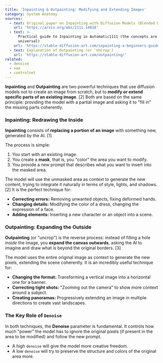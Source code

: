 ```yaml
---
title: 'Inpainting & Outpainting: Modifying and Extending Images'
category: System Anatomy
sources:
  - text: Original paper on Inpainting with Diffusion Models (Blended Diffusion)
    url: 'https://arxiv.org/abs/2111.14818'
  - text: >-
      Practical guide to Inpainting in Automatic1111 (the concepts are
      universal)
    url: 'https://stable-diffusion-art.com/inpainting-a-beginners-guide/'
  - text: Explanation of Outpainting (or 'Uncrop')
    url: 'https://stable-diffusion-art.com/outpainting/'
related:
  - denoise
  - vae
  - controlnet
---
```


**Inpainting** and **Outpainting** are two powerful techniques that use diffusion models not to create an image from scratch, but to **modify or extend specific parts of an existing image**. [2] Both are based on the same principle: providing the model with a partial image and asking it to "fill in" the missing parts coherently.

### Inpainting: Redrawing the Inside

**Inpainting** consists of **replacing a portion of an image** with something new, generated by the AI. [1]

The process is simple:
1.  You start with an existing image.
2.  You create a **mask**, that is, you "color" the area you want to modify.
3.  You provide a new prompt that describes what you want to insert into the masked area.

The model will use the unmasked area as context to generate the new content, trying to integrate it naturally in terms of style, lights, and shadows. [2] It is the perfect technique for:
- **Correcting errors:** Removing unwanted objects, fixing deformed hands.
- **Changing details:** Modifying the color of a dress, changing the expression of a face.
- **Adding elements:** Inserting a new character or an object into a scene.

### Outpainting: Expanding the Outside

**Outpainting** (or "uncrop") is the reverse process: instead of filling a hole *inside* the image, you **expand the canvas outwards**, asking the AI to imagine and draw what is beyond the original borders. [3]

The model uses the entire original image as context to generate the new pixels, extending the scene coherently. It is an incredibly useful technique for:
- **Changing the format:** Transforming a vertical image into a horizontal one for a banner.
- **Correcting tight shots:** "Zooming out the camera" to show more context around a subject.
- **Creating panoramas:** Progressively extending an image in multiple directions to create vast landscapes.

### The Key Role of `Denoise`

In both techniques, the **Denoise** parameter is fundamental. It controls how much "power" the model has to ignore the original pixels (if present in the area to be modified) and follow the new prompt.
- A high `denoise` will give the model more creative freedom.
- A low `denoise` will try to preserve the structure and colors of the original area more.
